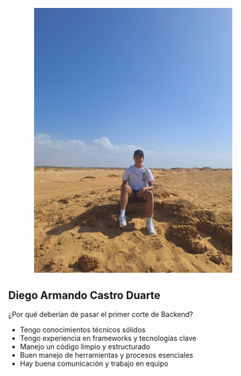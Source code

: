 <p align="center"><a href="https://www.instagram.com/n0tlike.di3go/" target="_blank"><img src="./resources/img/imagen.jpg" width="400" alt="Laravel Logo"></a></p>

## Diego Armando Castro Duarte

¿Por qué deberían de pasar el primer corte de Backend?

- Tengo conocimientos técnicos sólidos
- Tengo experiencia en frameworks y tecnologías clave
- Manejo un código limpio y estructurado
- Buen manejo de herramientas y procesos esenciales
- Hay buena comunicación y trabajo en equipo